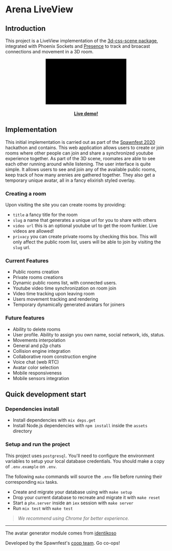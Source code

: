 # Arena LiveView

## Introduction

This project is a LiveView implementation of the [3d-css-scene package](https://www.npmjs.com/package/3d-css-scene), integrated with Phoenix Sockets and [Presence](https://hexdocs.pm/phoenix/Phoenix.Presence.html) to track and broacast connections and movement in a 3D room.

<p align="center">
  <a href="https://www.youtube.com/watch?v=-FYJf__jmAY" target="_blank">
    <img src="public/demo.gif" width="50%">
  </a>
  <br/>
  <br/>
  <a href="https://pure-journey-52122.herokuapp.com/">
   <strong>Live demo!</strong>
  </a>
</p>

## Implementation

This initial implementation is carried out as part of the [Spawnfest 2020](https://spawnfest.github.io/) hackathon and contains.
This web application allows users to create or join rooms where other people can join and share a synchronized youtube experience together. As part of the 3D scene, roomates are able to see each other running around while listening.
The user interface is quite simple. It allows users to see and join any of the available public rooms, keep track of how many arenies are gathered together. They also get a temporary unique avatar, all in a fancy elixirish styled overlay.

### Creating a room

Upon visiting the site you can create rooms by providing:

+ `title` a fancy title for the room
+ `slug` a name that generates a unique url for you to share with others
+ `video url` this is an optional youtube url to get the room funkier. Live videos are allowed!
+ `privacy` you can create private rooms by checking this box. This will only affect the public room list, users will be able to join by visiting the `slug` url.

### Current Features

+ Public rooms creation
+ Private rooms creations
+ Dynamic public rooms list, with connected users.
+ Youtube video time synchronization on room join
+ Video time tracking upon leaving room
+ Users movement tracking and rendering
+ Temporary dynamically generated avatars for joiners

### Future features

+ Ability to delete rooms
+ User profile. Ability to assign you own name, social network, ids, status.
+ Movements interpolation
+ General and p2p chats
+ Collision engine integration
+ Collaborative room construction engine
+ Voice chat (web RTC)
+ Avatar color selection
+ Mobile responsiveness
+ Mobile sensors integration

## Quick development start

### Dependencies install

  * Install dependencies with `mix deps.get`
  * Install Node.js dependencies with `npm install` inside the `assets` directory

### Setup and run the project

This project uses `postgresql`. You'll need to configure the environment variables to setup your local database credentials. You should make a copy of `.env.example` on `.env`.

The following `make` commands will source the `.env` file before running their corresponding `mix` tasks.

  * Create and migrate your database using with `make setup`
  * Drop your current database to recreate and migrate it with `make reset`
  * Start a `phx.server` inside an `iex` session with `make server`
  * Run `mix test` with `make test`

> *We recommend using Chrome for better experience.*

---

The avatar generator module comes from [identikoso](https://github.com/casanovajose/identikoso)

Developed by the Spawnfest's [coop team](@spawnfest/coop-team). Go co-ops!
